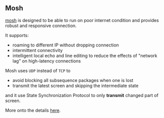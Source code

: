 ## Mosh

[mosh][1] is designed to be able to run on poor internet condition and provides robust and responsive connection.

It supports:
 - roaming to different IP without dropping connection
 - intermittent connectivity
 - intelligent local echo and line editing to reduce the effects of "network lag" on high-latency connections

Mosh uses `UDP` instead of `TCP` to
 - avoid blocking all subsequence packages when one is lost
 - transmit the latest screen and skipping the intermediate state
 
and it use State Synchronization Protocol to only **transmit** changed part of screen.

More onto the details [here][2].

[1]: https://mosh.org
[2]: https://mosh.org/#techinfo
